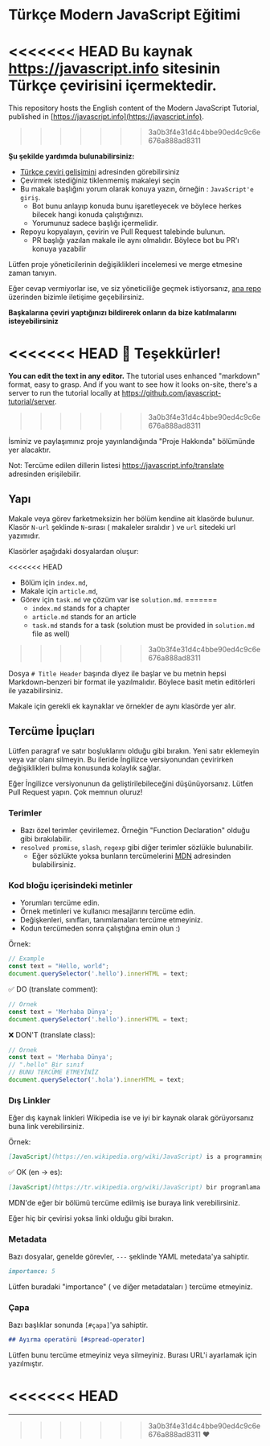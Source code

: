 # Türkçe Modern JavaScript Eğitimi

<<<<<<< HEAD
Bu kaynak <https://javascript.info> sitesinin Türkçe çevirisini içermektedir.
=======
This repository hosts the English content of the Modern JavaScript Tutorial, published in [https://javascript.info](https://javascript.info).
>>>>>>> 3a0b3f4e31d4c4bbe90ed4c9c6e676a888ad8311

**Şu şekilde yardımda bulunabilirsiniz:**

- [Türkçe çeviri gelişimini](https://github.com/javascript-tutorial/tr.javascript.info/issues/1) adresinden görebilirsiniz
- Çevirmek istediğiniz tiklenmemiş makaleyi seçin
- Bu makale başlığını yorum olarak konuya yazın, örneğin : `JavaScript'e giriş`.
	- Bot bunu anlayıp konuda bunu işaretleyecek ve böylece herkes bilecek hangi konuda çalıştığınızı.
	- Yorumunuz sadece başlığı içermelidir.
- Repoyu kopyalayın, çevirin ve Pull Request talebinde bulunun.
	- PR başlığı yazılan makale ile aynı olmalıdır. Böylece bot bu PR'ı konuya yazabilir


Lütfen proje yöneticilerinin değişiklikleri incelemesi ve merge etmesine zaman tanıyın.

Eğer cevap vermiyorlar ise, ve siz yöneticiliğe geçmek istiyorsanız, [ana repo](https://github.com/javascript-tutorial/en.javascript.info/issues/new) üzerinden bizimle iletişime geçebilirsiniz.

**Başkalarına çeviri yaptığınızı bildirerek onların da bize katılmalarını isteyebilirsiniz**

<<<<<<< HEAD
🎉 Teşekkürler!
=======
**You can edit the text in any editor.** The tutorial uses enhanced "markdown" format, easy to grasp. And if you want to see how it looks on-site, there's a server to run the tutorial locally at <https://github.com/javascript-tutorial/server>.
>>>>>>> 3a0b3f4e31d4c4bbe90ed4c9c6e676a888ad8311

İsminiz ve paylaşımınız proje yayınlandığında "Proje Hakkında" bölümünde yer alacaktır.

Not: Tercüme edilen dillerin listesi <https://javascript.info/translate> adresinden erişilebilir.

## Yapı

Makale veya görev farketmeksizin her bölüm kendine ait klasörde bulunur.
Klasör `N-url` şeklinde `N`-sırası ( makaleler sıralıdır ) ve `url` sitedeki url yazımıdır.

Klasörler aşağıdaki dosyalardan oluşur:

<<<<<<< HEAD
- Bölüm için `index.md`,
- Makale için `article.md`,
- Görev için `task.md` ve çözüm var ise `solution.md`.
=======
  - `index.md` stands for a chapter
  - `article.md` stands for an article
  - `task.md` stands for a task (solution must be provided in `solution.md` file as well)
>>>>>>> 3a0b3f4e31d4c4bbe90ed4c9c6e676a888ad8311

Dosya `# Title Header` başında diyez ile başlar ve bu metnin hepsi Markdown-benzeri bir format ile yazılmalıdır. Böylece basit metin editörleri ile yazabilirsiniz.

Makale için gerekli ek kaynaklar ve örnekler de aynı klasörde yer alır.

## Tercüme İpuçları

Lütfen paragraf ve satır boşluklarını olduğu gibi bırakın. Yeni satır eklemeyin veya var olanı silmeyin. Bu ileride İngilizce versiyonundan çevirirken değişiklikleri bulma konusunda kolaylık sağlar.

Eğer İngilizce versiyonunun da geliştirilebileceğini düşünüyorsanız. Lütfen Pull Request yapın. Çok memnun oluruz!

### Terimler

- Bazı özel terimler çevirilemez. Örneğin "Function Declaration" olduğu gibi bırakılabilir.
- `resolved promise`, `slash`, `regexp` gibi diğer terimler sözlükle bulunabilir. 
    - Eğer sözlükte yoksa bunların tercümelerini [MDN](https://developer.mozilla.org/en-US/) adresinden bulabilirsiniz.

### Kod bloğu içerisindeki metinler

- Yorumları tercüme edin.
- Örnek metinleri ve kullanıcı mesajlarını tercüme edin.
- Değişkenleri, sınıfları, tanımlamaları tercüme etmeyiniz.
- Kodun tercümeden sonra çalıştığına emin olun :)

Örnek:

```js
// Example
const text = "Hello, world";
document.querySelector('.hello').innerHTML = text;
```

✅ DO (translate comment):

```js
// Örnek
const text = 'Merhaba Dünya';
document.querySelector('.hello').innerHTML = text;
```

❌ DON'T (translate class):

```js
// Örnek
const text = 'Merhaba Dünya';
// ".hello" Bir sınıf
// BUNU TERCÜME ETMEYİNİZ
document.querySelector('.hola').innerHTML = text;
```

### Dış Linkler

Eğer dış kaynak linkleri Wikipedia ise ve iyi bir kaynak olarak görüyorsanız buna link verebilirsiniz.

Örnek:

```md
[JavaScript](https://en.wikipedia.org/wiki/JavaScript) is a programming language.
```

✅ OK (en -> es):

```md
[JavaScript](https://tr.wikipedia.org/wiki/JavaScript) bir programlama dilidir.
```

MDN'de eğer bir bölümü tercüme edilmiş ise buraya link verebilirsiniz.

Eğer hiç bir çevirisi yoksa linki olduğu gibi bırakın.

### Metadata

Bazı dosyalar, genelde görevler, `---` şeklinde YAML metedata'ya sahiptir.

```md
importance: 5
```
Lütfen buradaki "importance" ( ve diğer metadataları ) tercüme etmeyiniz.

### Çapa

Bazı başlıklar sonunda `[#çapa]`'ya sahiptir.

```md
## Ayırma operatörü [#spread-operator]
```
Lütfen bunu tercüme etmeyiniz veya silmeyiniz. Burası URL'i ayarlamak için yazılmıştır.

<<<<<<< HEAD
=======
---  
>>>>>>> 3a0b3f4e31d4c4bbe90ed4c9c6e676a888ad8311
♥  

